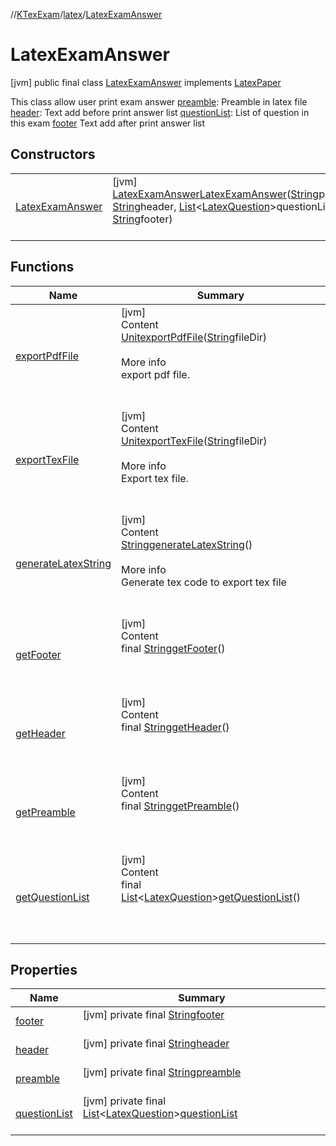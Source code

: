 //[KTexExam](../../../index.md)/[latex](../index.md)/[LatexExamAnswer](index.md)



# LatexExamAnswer  
 [jvm] public final class [LatexExamAnswer](index.md) implements [LatexPaper](../-latex-paper/index.md)

This class allow user print exam answer [preamble](index.md#1161558228%2FProperties%2F-1216412040): Preamble in latex file [header](index.md#115584787%2FProperties%2F-1216412040): Text add before print answer list [questionList](index.md#1833643420%2FProperties%2F-1216412040): List of question in this exam [footer](index.md#859817925%2FProperties%2F-1216412040) Text add after print answer list

   


## Constructors  
  
| | |
|---|---|
| <a name="latex/LatexExamAnswer/LatexExamAnswer/#kotlin.String#kotlin.String#kotlin.collections.List[latex.LatexQuestion]#kotlin.String/PointingToDeclaration/"></a>[LatexExamAnswer](-latex-exam-answer.md)| <a name="latex/LatexExamAnswer/LatexExamAnswer/#kotlin.String#kotlin.String#kotlin.collections.List[latex.LatexQuestion]#kotlin.String/PointingToDeclaration/"></a> [jvm] [LatexExamAnswer](index.md)[LatexExamAnswer](-latex-exam-answer.md)([String](https://docs.oracle.com/javase/8/docs/api/java/lang/String.html)preamble, [String](https://docs.oracle.com/javase/8/docs/api/java/lang/String.html)header, [List](https://docs.oracle.com/javase/8/docs/api/java/util/List.html)<[LatexQuestion](../-latex-question/index.md)>questionList, [String](https://docs.oracle.com/javase/8/docs/api/java/lang/String.html)footer)  <br>   <br>|


## Functions  
  
|  Name |  Summary | 
|---|---|
| <a name="latex/LatexExamAnswer/exportPdfFile/#kotlin.String/PointingToDeclaration/"></a>[exportPdfFile](index.md#732272100%2FFunctions%2F-1216412040)| <a name="latex/LatexExamAnswer/exportPdfFile/#kotlin.String/PointingToDeclaration/"></a>[jvm]  <br>Content  <br>[Unit](https://kotlinlang.org/api/latest/jvm/stdlib/kotlin/-unit/index.html)[exportPdfFile](index.md#732272100%2FFunctions%2F-1216412040)([String](https://docs.oracle.com/javase/8/docs/api/java/lang/String.html)fileDir)  <br>  <br>More info  <br>export pdf file.  <br><br><br>|
| <a name="latex/LatexExamAnswer/exportTexFile/#kotlin.String/PointingToDeclaration/"></a>[exportTexFile](index.md#2007945945%2FFunctions%2F-1216412040)| <a name="latex/LatexExamAnswer/exportTexFile/#kotlin.String/PointingToDeclaration/"></a>[jvm]  <br>Content  <br>[Unit](https://kotlinlang.org/api/latest/jvm/stdlib/kotlin/-unit/index.html)[exportTexFile](index.md#2007945945%2FFunctions%2F-1216412040)([String](https://docs.oracle.com/javase/8/docs/api/java/lang/String.html)fileDir)  <br>  <br>More info  <br>Export tex file.  <br><br><br>|
| <a name="latex/LatexExamAnswer/generateLatexString/#/PointingToDeclaration/"></a>[generateLatexString](generate-latex-string.md)| <a name="latex/LatexExamAnswer/generateLatexString/#/PointingToDeclaration/"></a>[jvm]  <br>Content  <br>[String](https://docs.oracle.com/javase/8/docs/api/java/lang/String.html)[generateLatexString](generate-latex-string.md)()  <br>  <br>More info  <br>Generate tex code to export tex file  <br><br><br>|
| <a name="latex/LatexExamAnswer/getFooter/#/PointingToDeclaration/"></a>[getFooter](get-footer.md)| <a name="latex/LatexExamAnswer/getFooter/#/PointingToDeclaration/"></a>[jvm]  <br>Content  <br>final [String](https://docs.oracle.com/javase/8/docs/api/java/lang/String.html)[getFooter](get-footer.md)()  <br>  <br><br><br>|
| <a name="latex/LatexExamAnswer/getHeader/#/PointingToDeclaration/"></a>[getHeader](get-header.md)| <a name="latex/LatexExamAnswer/getHeader/#/PointingToDeclaration/"></a>[jvm]  <br>Content  <br>final [String](https://docs.oracle.com/javase/8/docs/api/java/lang/String.html)[getHeader](get-header.md)()  <br>  <br><br><br>|
| <a name="latex/LatexExamAnswer/getPreamble/#/PointingToDeclaration/"></a>[getPreamble](get-preamble.md)| <a name="latex/LatexExamAnswer/getPreamble/#/PointingToDeclaration/"></a>[jvm]  <br>Content  <br>final [String](https://docs.oracle.com/javase/8/docs/api/java/lang/String.html)[getPreamble](get-preamble.md)()  <br>  <br><br><br>|
| <a name="latex/LatexExamAnswer/getQuestionList/#/PointingToDeclaration/"></a>[getQuestionList](get-question-list.md)| <a name="latex/LatexExamAnswer/getQuestionList/#/PointingToDeclaration/"></a>[jvm]  <br>Content  <br>final [List](https://docs.oracle.com/javase/8/docs/api/java/util/List.html)<[LatexQuestion](../-latex-question/index.md)>[getQuestionList](get-question-list.md)()  <br>  <br><br><br>|


## Properties  
  
|  Name |  Summary | 
|---|---|
| <a name="latex/LatexExamAnswer/footer/#/PointingToDeclaration/"></a>[footer](index.md#859817925%2FProperties%2F-1216412040)| <a name="latex/LatexExamAnswer/footer/#/PointingToDeclaration/"></a> [jvm] private final [String](https://docs.oracle.com/javase/8/docs/api/java/lang/String.html)[footer](index.md#859817925%2FProperties%2F-1216412040)  <br>   <br>|
| <a name="latex/LatexExamAnswer/header/#/PointingToDeclaration/"></a>[header](index.md#115584787%2FProperties%2F-1216412040)| <a name="latex/LatexExamAnswer/header/#/PointingToDeclaration/"></a> [jvm] private final [String](https://docs.oracle.com/javase/8/docs/api/java/lang/String.html)[header](index.md#115584787%2FProperties%2F-1216412040)  <br>   <br>|
| <a name="latex/LatexExamAnswer/preamble/#/PointingToDeclaration/"></a>[preamble](index.md#1161558228%2FProperties%2F-1216412040)| <a name="latex/LatexExamAnswer/preamble/#/PointingToDeclaration/"></a> [jvm] private final [String](https://docs.oracle.com/javase/8/docs/api/java/lang/String.html)[preamble](index.md#1161558228%2FProperties%2F-1216412040)  <br>   <br>|
| <a name="latex/LatexExamAnswer/questionList/#/PointingToDeclaration/"></a>[questionList](index.md#1833643420%2FProperties%2F-1216412040)| <a name="latex/LatexExamAnswer/questionList/#/PointingToDeclaration/"></a> [jvm] private final [List](https://docs.oracle.com/javase/8/docs/api/java/util/List.html)<[LatexQuestion](../-latex-question/index.md)>[questionList](index.md#1833643420%2FProperties%2F-1216412040)  <br>   <br>|

